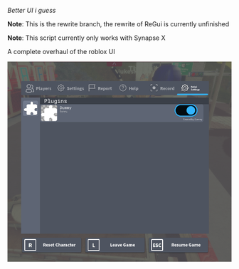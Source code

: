 *Better UI i guess*

**Note**: This is the rewrite branch, the rewrite of ReGui is currently unfinished

**Note**: This script currently only works with Synapse X

A complete overhaul of the roblox UI

![Alt text](/Img/RobloxPlayerBeta_OPKa3yOwBi.png?raw=true "WIP Plugins")
